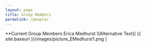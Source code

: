 ```yaml
---
layout: page
title: Group Members
permalink: /people/
---
```


**Current Group Members
Erica Medhurst
![Alternative Text]( {{ site.baseurl }}/images/picture_EMedhurst1.png )
